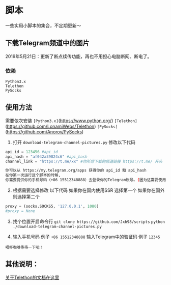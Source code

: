 
# 脚本
一些实用小脚本的集合，不定期更新～
## 下载Telegram频道中的图片

2019年5月21日：更新了断点续传功能，再也不用担心电脑断网、断电了。

### 依赖
`Python3.x`  
`Telethon`  
`PySocks`  

## 使用方法

需要依次安装 
`[Python3.x]`(https://www.python.org/) 
`[Telethon]`(https://github.com/LonamiWebs/Telethon) 
`[PySocks]`(https://github.com/Anorov/PySocks)
<br/>
1. 打开 `download-telegram-channel-pictures.py` 修改以下代码  
``` Python
api_id = 123456 #api_id
api_hash = "af042a39824c6" #api_hash
channel_link = "https://t.me/xx" #你所想下载的频道链接 https://t.me/ 开头
```

``` bash
你可以从 https://my.telegram.org/apps 获得你的 api_id 和 api_hash 
在你第一次运行这个脚本的时候,
你需要提供你的手机号码（+86 15512348888）去登录你的Telegram账号。(因为这需要使用 Telethon)
```

2. 根据需要选择修改 以下代码  如果你在国内使用SSR 选择第一个 如果你在国外则选择第二个 
``` Python
proxy = (socks.SOCKS5, '127.0.0.1', 1080)
#proxy = None
```

3. 找个位置开启命令行
`git clone https://github.com/Jxh98/scripts`
`python ./download-telegram-channel-pictures.py`

4. 输入手机号码  例子 `+86 15512348888`
输入Telegram中的验证码  例子 `12345`

`喝杯咖啡等待一下吧！`

## 其他说明：
[关于Telethon的文档在这里](https://telethon.readthedocs.io/en/latest/index.html)
